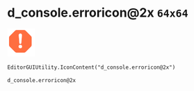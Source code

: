 # d_console.erroricon@2x `64x64`
<img src="/img/d_console.erroricon@2x.png" width=64 height=64>

``` CSharp
EditorGUIUtility.IconContent("d_console.erroricon@2x")
```
```
d_console.erroricon@2x
```
